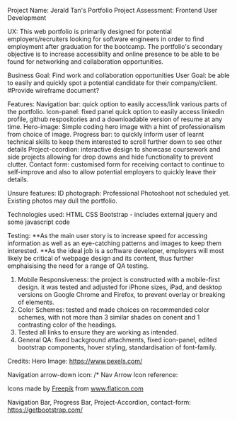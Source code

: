 Project Name: Jerald Tan's Portfolio
Project Assessment: Frontend User Development

UX: 
This web portfolio is primarily designed for potential employers/recruiters looking for software engineers in order to find employment after graduation for the bootcamp. 
The portfolio's secondary objective is to increase accessiblity and online presence to be able to be found for networking and collaboration opportunities. 

Business Goal: Find work and collaboration opportunities
User Goal: be able to easily and quickly spot a potential candidate for their company/client.
#Provide wireframe document?

Features:
Navigation bar: quick option to easily access/link various parts of the portfolio.
Icon-panel: fixed panel quick option to easily access linkedin profile, github respositories and a downloadable version of resume at any time.
Hero-image: Simple coding hero image with a hint of professionalism from choice of image. 
Progress bar: to quickly inform user of learnt technical skills to keep them interested to scroll further down to see other details
Project-ccordion: interactive design to showcase coursework and side projects allowing for drop downs and hide functionality to prevent clutter.
Contact form: customised form for receiving contact to continue to self-improve and also to allow potential employers to quickly leave their details. 

Unsure features:
ID photograph: Professional Photoshoot not scheduled yet. Existing photos may dull the portfolio.

Technologies used:
HTML
CSS
Bootstrap - includes external jquery and some javascript code 

Testing: 
**As the main user story is to increase speed for accessing information as well as an eye-catching patterns and images to keep them interested.
**As the ideal job is a software developer, employers will most likely be critical of webpage design and its content, thus further emphaisising the need for a range of QA testing.
1) Mobile Responsiveness: the project is constructed with a mobile-first design. it was tested and adjusted for iPhone sizes, iPad, and desktop versions on Google Chrome and Firefox, to prevent overlay or breaking of elements. 
2) Color Schemes: tested and made choices on recommended color schemes, with not more than 3 similar shades on conent and 1 contrasting color of the headings. 
3) Tested all links to ensure they are working as intended. 
4) General QA: fixed background attachments, fixed icon-panel, edited bootstrap components, hover styling, standardisation of font-family. 

Credits: 
Hero Image: 
https://www.pexels.com/

Navigation arrow-down icon: 
/* Nav Arrow Icon reference: <div>Icons made by <a href="https://www.flaticon.com/authors/freepik" title="Freepik">Freepik</a> from <a href="https://www.flaticon.com/"             
title="Flaticon">www.flaticon.com</a></div> 

Navigation Bar, Progress Bar, Project-Accordion, contact-form:
https://getbootstrap.com/